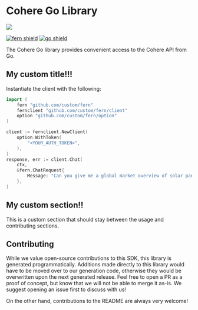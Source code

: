 # Cohere Go Library

![](https://raw.githubusercontent.com/cohere-ai/cohere-typescript/5188b11a6e91727fdd4d46f4a690419ad204224d/banner.png)

[![fern shield](https://img.shields.io/badge/%F0%9F%8C%BF-SDK%20generated%20by%20Fern-brightgreen)](https://github.com/fern-api/fern)
[![go shield](https://img.shields.io/badge/go-docs-blue)](https://pkg.go.dev/github.com/cohere-ai/cohere-go)

The Cohere Go library provides convenient access to the Cohere API from Go.

## My custom title!!!

Instantiate the client with the following:

```go
import (
	fern "github.com/custom/fern"
	fernclient "github.com/custom/fern/client"
	option "github.com/custom/fern/option"
)

client := fernclient.NewClient(
	option.WithToken(
		"<YOUR_AUTH_TOKEN>",
	),
)
response, err := client.Chat(
	ctx,
	&fern.ChatRequest{
		Message: "Can you give me a global market overview of solar panels?",
	},
)
```

## My custom section!!

This is a custom section that should stay between the usage and contributing sections.

## Contributing

While we value open-source contributions to this SDK, this library is generated programmatically.
Additions made directly to this library would have to be moved over to our generation code,
otherwise they would be overwritten upon the next generated release. Feel free to open a PR as
a proof of concept, but know that we will not be able to merge it as-is. We suggest opening
an issue first to discuss with us!

On the other hand, contributions to the README are always very welcome!
